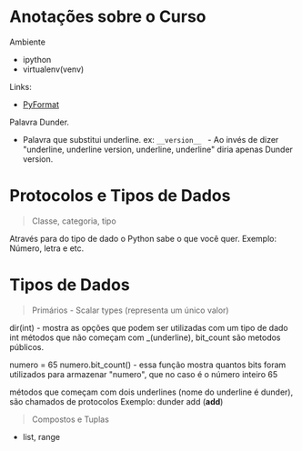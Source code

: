 # Anotações sobre o Curso
Ambiente
- ipython
- virtualenv(venv)

Links:
- [PyFormat](https://pyformat.info/)

Palavra Dunder.
- Palavra que substitui underline. ex:
`__version__ ` - Ao invés de dizer "underline, underline version, underline, underline" diria apenas Dunder version.

# Protocolos e Tipos de Dados
> Classe, categoria, tipo

Através para do tipo de dado o Python sabe o que você quer.
Exemplo: Número, letra e etc.

# Tipos de Dados
>Primários - Scalar types (representa um único valor)

dir(int) - mostra as opções que podem ser utilizadas com um tipo de dado int
métodos que não começam com _(underline), bit_count são metodos públicos.

numero = 65
numero.bit_count() - essa função mostra quantos bits foram utilizados para armazenar "numero", que no caso é o número inteiro 65

métodos que começam com dois underlines (nome do underline é dunder), são chamados de protocolos
Exemplo: dunder add (__add__)

>Compostos e Tuplas
- list, range